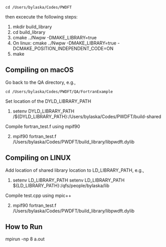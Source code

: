 ```
cd /Users/bylaska/Codes/PWDFT
```

then excecute the following steps:

 1) mkdir build_library
 2) cd build_library
 3) cmake ../Nwpw -DMAKE_LIBRARY=true
 4) On linux: cmake ../Nwpw -DMAKE_LIBRARY=true -DCMAKE_POSITION_INDEPENDENT_CODE=ON
 5) make


## Compiling on macOS ##

Go back to the QA directory, e.g.,

```
cd /Users/bylaska/Codes/PWDFT/QA/FortranExample
```

Set location of the DYLD_LIBRARY_PATH

 1) setenv DYLD_LIBRARY_PATH /${DYLD_LIBRARY_PATH}:/Users/bylaska/Codes/PWDFT/build-shared

Compile fortran_test.f using mpif90

 2) mpif90 fortran_test.f /Users/bylaska/Codes/PWDFT/build_library/libpwdft.dylib 


## Compiling on LINUX ##
Add location of shared library location to LD_LIBRARY_PATH, e.g., 

1) setenv LD_LIBRARY_PATH setenv LD_LIBRARY_PATH ${LD_LIBRARY_PATH}:/qfs/people/bylaska/lib

Compile test.cpp using mpic++

 2) mpif90 fortran_test.f /Users/bylaska/Codes/PWDFT/build_library/libpwdft.dylib 

## How to Run
mpirun -np 8 a.out


